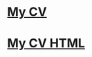 # [My CV](https://ragneda.github.io/rsschool-cv/cv)

# [My CV HTML](https://ragneda.github.io/rsschool-cv/)
